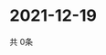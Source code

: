 # 2021-12-19
  共 0条

  <!-- BEGIN -->
  <!-- 最后更新时间Sun Dec 19 2021 04:05:49 GMT+0000 (Coordinated Universal Time) -->
  
  <!-- END -->
  
  